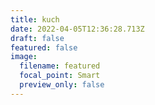 ```yaml
---
title: kuch
date: 2022-04-05T12:36:28.713Z
draft: false
featured: false
image:
  filename: featured
  focal_point: Smart
  preview_only: false
---
```

